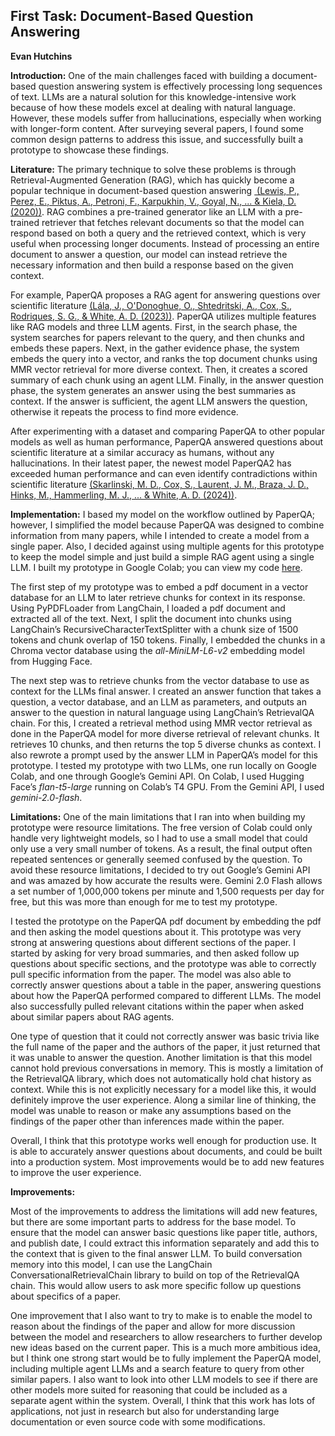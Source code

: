 ## **First Task: Document-Based Question Answering**

**Evan Hutchins**

**Introduction:** One of the main challenges faced with building a document-based question answering system is effectively processing long sequences of text. LLMs are a natural solution for this knowledge-intensive work because of how these models excel at dealing with natural language. However, these models suffer from hallucinations, especially when working with longer-form content. After surveying several papers, I found some common design patterns to address this issue, and successfully built a prototype to showcase these findings.

**Literature:** The primary technique to solve these problems is through Retrieval-Augmented Generation (RAG), which has quickly become a popular technique in document-based question answering [ (Lewis, P., Perez, E., Piktus, A., Petroni, F., Karpukhin, V., Goyal, N., ... & Kiela, D. (2020))](https://arxiv.org/pdf/2005.11401). RAG combines a pre-trained generator like an LLM with a pre-trained retriever that fetches relevant documents so that the model can respond based on both a query and the retrieved context, which is very useful when processing longer documents. Instead of processing an entire document to answer a question, our model can instead retrieve the necessary information and then build a response based on the given context. 

For example, PaperQA proposes a RAG agent for answering questions over scientific literature [(Lála, J., O'Donoghue, O., Shtedritski, A., Cox, S., Rodriques, S. G., & White, A. D. (2023))](https://arxiv.org/abs/2312.07559). PaperQA utilizes multiple features like RAG models and three LLM agents. First, in the search phase, the system searches for papers relevant to the query, and then chunks and embeds these papers. Next, in the gather evidence phase, the system embeds the query into a vector, and ranks the top document chunks using MMR vector retrieval for more diverse context. Then, it creates a scored summary of each chunk using an agent LLM. Finally, in the answer question phase, the system generates an answer using the best summaries as context. If the answer is sufficient, the agent LLM answers the question, otherwise it repeats the process to find more evidence. 

After experimenting with a dataset and comparing PaperQA to other popular models as well as human performance, PaperQA answered questions about scientific literature at a similar accuracy as humans, without any hallucinations. In their latest paper, the newest model PaperQA2 has exceeded human performance and can even identify contradictions within scientific literature [(Skarlinski, M. D., Cox, S., Laurent, J. M., Braza, J. D., Hinks, M., Hammerling, M. J., ... & White, A. D. (2024))](https://arxiv.org/pdf/2409.13740). 

**Implementation:** I based my model on the workflow outlined by PaperQA; however, I simplified the model because PaperQA was designed to combine information from many papers, while I intended to create a model from a single paper. Also, I decided against using multiple agents for this prototype to keep the model simple and just build a simple RAG agent using a single LLM. I built my prototype in Google Colab; you can view my code [here](https://colab.research.google.com/drive/1cyTgXMhS6eEt0xNwQGaqLIopfFG7NWp_?usp=sharing).

The first step of my prototype was to embed a pdf document in a vector database for an LLM to later retrieve chunks for context in its response. Using PyPDFLoader from LangChain, I loaded a pdf document and extracted all of the text. Next, I split the document into chunks using LangChain’s RecursiveCharacterTextSplitter with a chunk size of 1500 tokens and chunk overlap of 150 tokens. Finally, I embedded the chunks in a Chroma vector database using the _all-MiniLM-L6-v2_ embedding model from Hugging Face.

The next step was to retrieve chunks from the vector database to use as context for the LLMs final answer. I created an answer function that takes a question, a vector database, and an LLM as parameters, and outputs an answer to the question in natural language using LangChain’s RetrievalQA chain. For this, I created a retrieval method using MMR vector retrieval as done in the PaperQA model for more diverse retrieval of relevant chunks. It retrieves 10 chunks, and then returns the top 5 diverse chunks as context. I also rewrote a prompt used by the answer LLM in PaperQA’s model for this prototype. I tested my prototype with two LLMs, one run locally on Google Colab, and one through Google’s Gemini API. On Colab, I used Hugging Face’s _flan-t5-large_ running on Colab’s T4 GPU. From the Gemini API, I used _gemini-2.0-flash_.

**Limitations:** One of the main limitations that I ran into when building my prototype were resource limitations. The free version of Colab could only handle very lightweight models, so I had to use a small model that could only use a very small number of tokens. As a result, the final output often repeated sentences or generally seemed confused by the question. To avoid these resource limitations, I decided to try out Google’s Gemini API and was amazed by how accurate the results were. Gemini 2.0 Flash allows a set number of 1,000,000 tokens per minute and 1,500 requests per day for free, but this was more than enough for me to test my prototype.

I tested the prototype on the PaperQA pdf document by embedding the pdf and then asking the model questions about it. This prototype was very strong at answering questions about different sections of the paper. I started by asking for very broad summaries, and then asked follow up questions about specific sections, and the prototype was able to correctly pull specific information from the paper. The model was also able to correctly answer questions about a table in the paper, answering questions about how the PaperQA performed compared to different LLMs. The model also successfully pulled relevant citations within the paper when asked about similar papers about RAG agents.

One type of question that it could not correctly answer was basic trivia like the full name of the paper and the authors of the paper, it just returned that it was unable to answer the question. Another limitation is that this model cannot hold previous conversations in memory. This is mostly a limitation of the RetrievalQA library, which does not automatically hold chat history as context. While this is not explicitly necessary for a model like this, it would definitely improve the user experience. Along a similar line of thinking, the model was unable to reason or make any assumptions based on the findings of the paper other than inferences made within the paper.

Overall, I think that this prototype works well enough for production use. It is able to accurately answer questions about documents, and could be built into a production system. Most improvements would be to add new features to improve the user experience.

**Improvements:** 

Most of the improvements to address the limitations will add new features, but there are some important parts to address for the base model. To ensure that the model can answer basic questions like paper title, authors, and publish date, I could extract this information separately and add this to the context that is given to the final answer LLM. To build conversation memory into this model, I can use the LangChain ConversationalRetrievalChain library to build on top of the RetrievalQA chain. This would allow users to ask more specific follow up questions about specifics of a paper. 

One improvement that I also want to try to make is to enable the model to reason about the findings of the paper and allow for more discussion between the model and researchers to allow researchers to further develop new ideas based on the current paper. This is a much more ambitious idea, but I think one strong start would be to fully implement the PaperQA model, including multiple agent LLMs and a search feature to query from other similar papers. I also want to look into other LLM models to see if there are other models more suited for reasoning that could be included as a separate agent within the system. Overall, I think that this work has lots of applications, not just in research but also for understanding large documentation or even source code with some modifications.
